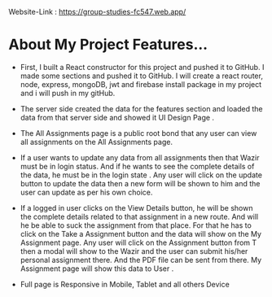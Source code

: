 
Website-Link : https://group-studies-fc547.web.app/

# About My Project Features...

- First, I built a React constructor for this project and pushed it to GitHub. I made some sections and pushed it to GitHub. I will create a react router, node, express, mongoDB, jwt and firebase install package in my project and i will push in my gitHub.

- The server side created the data for the features section and loaded the data from that server side and showed it UI Design Page .


- The All Assignments page is a public root bond that any user can view all assignments on the All Assignments page.

- If a user wants to update any data from all assignments then that Wazir must be in login status. And if he wants to see the complete details of the data, he must be in the login state . Any user will click on the update button to update the data then a new form will be shown to him and the user can update as per his own choice.

- If a logged in user clicks on the View Details button, he will be shown the complete details related to that assignment in a new route. And will he be able to suck the assignment from that place. For that he has to click on the Take a Assignment button and the data will show on the My Assignment page. Any user will click on the Assignment button from T then a modal will show to the Wazir and the user can submit his/her personal assignment there. And the PDF file can be sent from there. My Assignment page will show this data to User .

- Full page is Responsive in Mobile, Tablet and all others Device

